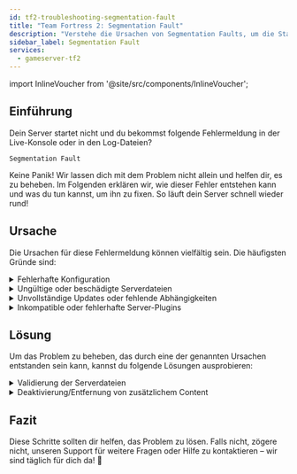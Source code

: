 ```yaml
---
id: tf2-troubleshooting-segmentation-fault
title: "Team Fortress 2: Segmentation Fault"
description: "Verstehe die Ursachen von Segmentation Faults, um die Stabilität und Performance deines Servers schnell wiederherzustellen → Jetzt mehr erfahren"
sidebar_label: Segmentation Fault
services:
  - gameserver-tf2
---
```


import InlineVoucher from '@site/src/components/InlineVoucher';

## Einführung

Dein Server startet nicht und du bekommst folgende Fehlermeldung in der Live-Konsole oder in den Log-Dateien?

```
Segmentation Fault
```

Keine Panik! Wir lassen dich mit dem Problem nicht allein und helfen dir, es zu beheben. Im Folgenden erklären wir, wie dieser Fehler entstehen kann und was du tun kannst, um ihn zu fixen. So läuft dein Server schnell wieder rund!



<InlineVoucher />



## Ursache

Die Ursachen für diese Fehlermeldung können vielfältig sein. Die häufigsten Gründe sind:

<details>
  <summary>Fehlerhafte Konfiguration</summary>

Eine falsch oder unvollständig konfigurierte Konfigurationsdatei kann dazu führen, dass der Server beim Start oder während des Betriebs auf ungültige Parameter oder Speicherbereiche zugreift.

Das passiert besonders, wenn zum Beispiel Einrückungen oder Wertzuweisungen nicht korrekt gesetzt sind. Das kann dann zu einem Crash oder undefiniertem Verhalten führen (z.B. Segmentation Fault).

</details>

<details>
  <summary>Ungültige oder beschädigte Serverdateien</summary>

  Durch fehlerhafte Übertragungen, manuelle Änderungen oder beschädigte Installationen können zentrale Serverdateien korrupt werden. Das kann zu unerwartetem Verhalten oder kritischen Abstürzen wie einem Segmentation Fault beim Laden oder Ausführen führen.

</details>

<details>
  <summary>Unvollständige Updates oder fehlende Abhängigkeiten</summary>

  Wenn ein Server-Update nicht vollständig abgeschlossen wurde oder bestimmte Abhängigkeiten bzw. Module fehlen, können beim Start oder während des Betriebs Fehler auftreten.

</details>

<details>
  <summary>Inkompatible oder fehlerhafte Server-Plugins</summary>

  Zusätzliche Erweiterungen wie SourceMod/Metamod oder Plugins, die nicht mit der verwendeten Server-Version kompatibel sind oder fehlerhaft programmiert wurden, können direkt den Speicherzugriff des Servers beeinflussen und entsprechend Probleme verursachen.

</details>



## Lösung

Um das Problem zu beheben, das durch eine der genannten Ursachen entstanden sein kann, kannst du folgende Lösungen ausprobieren: 

<details>
  <summary>Validierung der Serverdateien</summary>

Um mögliche Fehler durch beschädigte oder unvollständige Spieldateien auszuschließen, empfehlen wir die Funktion **Steam-Dateien validieren** im Gameserver **Dashboard** zu nutzen.

![img](https://screensaver01.zap-hosting.com/index.php/s/wkJkGqPPg3NxrRt/preview)

  Der Gameserver wird automatisch via SteamCMD überprüft und fehlende oder fehlerhafte Dateien werden durch die Originalversion ersetzt. Der Prozess ist vollautomatisch und stellt sicher, dass die Serverdateien mit der aktuellen Steam-Version übereinstimmen.

</details>

<details>
  <summary>Deaktivierung/Entfernung von zusätzlichem Content</summary>

Falls du zusätzlichen Content wie Sourcemod/Metamod und Plugins auf deinem Gameserver installiert hast, macht es Sinn, diese zumindest temporär zu deaktivieren oder zu entfernen.

Dieser Schritt kann ausschließen, ob die Probleme durch den zusätzlichen Content verursacht werden. Nach Updates kommt es häufig zu Problemen mit solchen Erweiterungen, weil sie nicht mehr oder noch nicht mit der neuen Server-Version kompatibel sind.

</details>

## Fazit

Diese Schritte sollten dir helfen, das Problem zu lösen. Falls nicht, zögere nicht, unseren Support für weitere Fragen oder Hilfe zu kontaktieren – wir sind täglich für dich da! 🙂

<InlineVoucher />